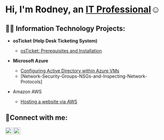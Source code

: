 <h1>Hi, I'm Rodney, an <a href="https://linkedin.com/in/rodneyachery">IT Professional</a>☺</h1>

<h2>👨‍💻 Information Technology Projects:</h2>

- <b>osTicket (Help Desk Ticketing System)</b>
  - [osTicket: Prerequisites and Installation](https://github.com/RodneyChery/osticket-prereqs)
    
    
- <b>Microsoft Azure</b>
  - [Configuring Active Directory within Azure VMs](https://github.com/RodneyChery/configure-ad)
  - [Network-Security-Groups-NSGs-and-Inspecting-Network-Protocols]

- <c>Amazon AWS </c>
  - [Hosting a website via AWS](https://github.com/RodneyChery/wordpress-website-awscloud)
    
    

<h2>🤳Connect with me:</h2>


[<img align="left" alt="Rodney | LinkedIn" width="22px" src="https://cdn.jsdelivr.net/npm/simple-icons@v3/icons/linkedin.svg" />][linkedin]
[<img align="left" alt="Rodney | Instagram" width="22px" src="https://cdn.jsdelivr.net/npm/simple-icons@v3/icons/instagram.svg" />][instagram]


[instagram]: https://www.instagram.com/chefrodvlogs____
[linkedin]: https://linkedin.com/in/rodneyachery
